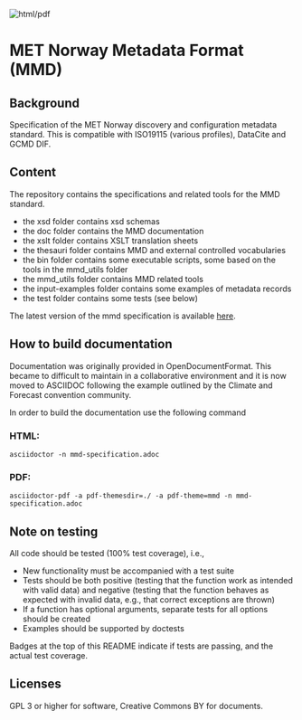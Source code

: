 ![html/pdf](https://github.com/metno/mmd/workflows/html/pdf/badge.svg)

# MET Norway Metadata Format (MMD)

## Background
Specification of the MET Norway discovery and configuration metadata
standard. This is compatible with ISO19115 (various profiles), DataCite
and GCMD DIF.

## Content

The repository contains the specifications and related tools for the MMD standard.

- the xsd folder contains xsd schemas
- the doc folder contains the MMD documentation
- the xslt folder contains XSLT translation sheets
- the thesauri folder contains MMD and external controlled vocabularies
- the bin folder contains some executable scripts, some based on the tools in the mmd_utils folder
- the mmd_utils folder contains MMD related tools
- the input-examples folder contains some examples of metadata records
- the test folder contains some tests (see below)

The latest version of the mmd specification is available [here](https://htmlpreview.github.io/?https://github.com/metno/mmd/blob/master/doc/mmd-specification.html).

## How to build documentation
Documentation was originally provided in OpenDocumentFormat. This became
to difficult to maintain in a collaborative environment and it is now
moved to ASCIIDOC following the example outlined by the Climate and
Forecast convention community.

In order to build the documentation use the following command

### HTML:
```
asciidoctor -n mmd-specification.adoc
```

### PDF:
```
asciidoctor-pdf -a pdf-themesdir=./ -a pdf-theme=mmd -n mmd-specification.adoc
```

## Note on testing

All code should be tested (100% test coverage), i.e.,

- New functionality must be accompanied with a test suite
- Tests should be both positive (testing that the function work as intended with valid data) and negative (testing that the function behaves as expected with invalid data, e.g., that correct exceptions are thrown)
- If a function has optional arguments, separate tests for all options should be created
- Examples should be supported by doctests

Badges at the top of this README indicate if tests are passing, and the actual test coverage.

## Licenses
GPL 3 or higher for software, Creative Commons BY for documents.
